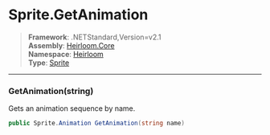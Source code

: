 # Sprite.GetAnimation

> **Framework**: .NETStandard,Version=v2.1  
> **Assembly**: [Heirloom.Core][0]  
> **Namespace**: [Heirloom][0]  
> **Type**: [Sprite][1]  

--------------------------------------------------------------------------------

### GetAnimation(string)

Gets an animation sequence by name.

```cs
public Sprite.Animation GetAnimation(string name)
```

[0]: ../Heirloom.Core.md
[1]: Heirloom.Sprite.md
